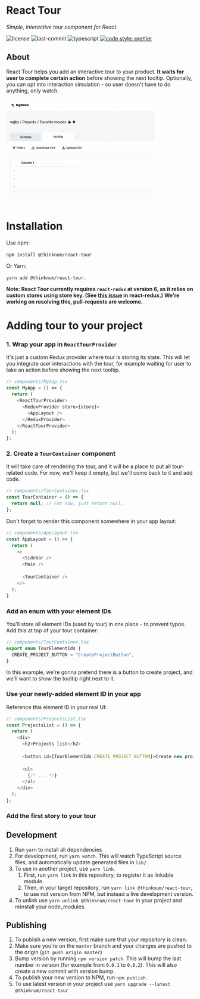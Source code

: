 # React Tour

_Simple, interactive tour component for React._

![license](https://img.shields.io/github/license/thinknum/react-tour.svg)
![last-commit](https://img.shields.io/github/last-commit/thinknum/react-tour/master.svg)
![typescript](https://shields-staging.herokuapp.com/npm/types/@thinknum/react-tour.svg)
[![code style: prettier](https://img.shields.io/badge/code_style-prettier-ff69b4.svg)](https://github.com/prettier/prettier)

## About

React Tour helps you add an interactive tour to your product. **It waits for user to complete certain action** before showing the next tooltip. Optionally, you can opt into interaction simulation - so user doesn't have to do anything, only watch.

<img src="preview.gif" width="400" />

# Installation

Use npm:

`npm install @thinknum/react-tour`

Or Yarn:

`yarn add @thinknum/react-tour`.

**Note: React Tour currently requires `react-redux` at version 6, as it relies on custom stores using store key. (See [this issue](https://github.com/reduxjs/react-redux/issues/1132) in react-redux.) We're working on resolving this, pull-requests are welcome.**


# Adding tour to your project

### 1. Wrap your app in `ReactTourProvider`

It's just a custom Redux provider where tour is storing its state. This will let you integrate user interactions with the tour, for example waiting for user to take an action before showing the next tooltip.

```ts
// components/MyApp.tsx
const MyApp = () => {
  return (
    <ReactTourProvider>
      <ReduxProvider store={store}>
        <AppLayout />
      </ReduxProvider>
    </ReactTourProvider>
  );
};
```

### 2. Create a `TourContainer` component

It will take care of rendering the tour, and it will be a place to put all tour-related code. For now, we'll keep it empty, but we'll come back to it and add code.

```ts
// components/TourContainer.tsx
const TourContainer = () => {
  return null; // For now, just return null.
};
```

Don't forget to render this component somewhere in your app layout:

```ts
// components/AppLayout.tsx
const AppLayout = () => {
  return (
    <>
      <Sidebar />
      <Main />

      <TourContainer />
    </>
  );
}
```

### Add an enum with your element IDs

You'll store all element IDs (used by tour) in one place - to prevent typos. Add this at top of your tour container:

```ts
// components/TourContainer.tsx
export enum TourElementIds {
  CREATE_PROJECT_BUTTON = "CreateProjectButton",
}
```

In this example, we're gonna pretend there is a button to create project, and we'll want to show the tooltip right next to it.

### Use your newly-added element ID in your app

Reference this element ID in your real UI:

```ts
// components/ProjectsList.tsx
const ProjectsList = () => {
  return (
    <div>
      <h2>Projects list</h2>

      <button id={TourElementIds.CREATE_PROJECT_BUTTON}>Create new project</button>

      <ul>
        {/* ... */}
      </ul>
    </div>
  );
};
```

### Add the first story to your tour



## Development

1. Run `yarn` to install all dependencies
1. For development, run `yarn watch`. This will watch TypeScript source files, and automatically update generated files in `lib/`.
1. To use in another project, use `yarn link`.
    1. First, run `yarn link` in this repository, to register it as linkable module.
    1. Then, in your target repository, run `yarn link @thinknum/react-tour`, to use not version from NPM, but instead a live development version.
1. To unlink use `yarn unlink @thinknum/react-tour` in your project and reinstall your node_modules.

## Publishing

1. To publish a new version, first make sure that your repository is clean.
1. Make sure you're on the `master` branch and your changes are pushed to the origin (`git push origin master`)
1. Bump version by running `npm version patch`. This will bump the last number in version (for example from `0.0.1` to `0.0.2`). This will also create a new commit with version bump.
1. To publish your new version to NPM, run `npm publish`.
1. To use latest version in your project use `yarn upgrade --latest @thinknum/react-tour`
